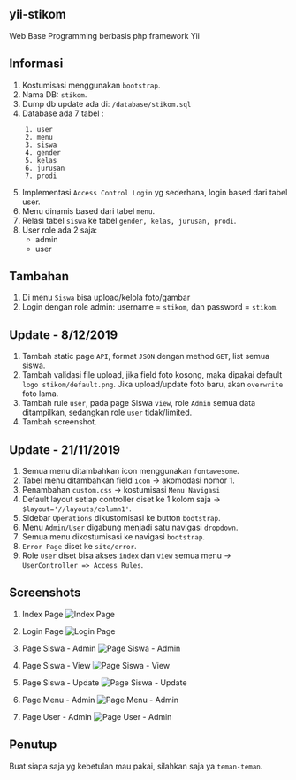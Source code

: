 ## yii-stikom
Web Base Programming berbasis php framework Yii

## Informasi
1. Kostumisasi menggunakan `bootstrap`.
2. Nama DB: `stikom`.
3. Dump db update ada di: `/database/stikom.sql`
4. Database ada 7 tabel :
```
    1. user
    2. menu
    3. siswa
    4. gender
    5. kelas
    6. jurusan
    7. prodi
```

5. Implementasi `Access Control Login` yg sederhana, login based dari tabel user.
6. Menu dinamis based dari tabel `menu`.
7. Relasi tabel `siswa` ke tabel `gender, kelas, jurusan, prodi`. 
8. User role ada 2 saja:
    * admin
    * user

## Tambahan
1. Di menu `Siswa` bisa upload/kelola foto/gambar
2. Login dengan role admin: username = `stikom`, dan password = `stikom`.

## Update - 8/12/2019
1. Tambah static page `API`, format `JSON` dengan method `GET`, list semua siswa.
2. Tambah validasi file upload, jika field foto kosong, maka dipakai default `logo stikom/default.png`. Jika upload/update foto baru, akan `overwrite` foto lama.
3. Tambah rule `user`, pada page Siswa `view`, role `Admin` semua data ditampilkan, sedangkan role `user` tidak/limited. 
4. Tambah screenshot.

## Update - 21/11/2019
1. Semua menu ditambahkan icon menggunakan `fontawesome`.
2. Tabel menu ditambahkan field `icon` -> akomodasi nomor 1.
3. Penambahan `custom.css` -> kostumisasi `Menu Navigasi`
4. Default layout setiap controller diset ke 1 kolom saja -> `$layout='//layouts/column1'`. 
5. Sidebar `Operations` dikustomisasi ke button `bootstrap`.
6. Menu `Admin/User` digabung menjadi satu navigasi `dropdown`.
7. Semua menu dikostumisasi ke navigasi `bootstrap`.
8. `Error Page` diset ke `site/error`.
9. Role `User` diset bisa akses `index` dan `view` semua menu -> `UserController => Access Rules`.

## Screenshots
1. Index Page
![Index Page](https://github.com/antoniusarie/yii-stikom/blob/master/screenshot/Yii-Index.png)

2. Login Page
![Login Page](https://github.com/antoniusarie/yii-stikom/blob/master/screenshot/Yii-Login.png)

3. Page Siswa - Admin
![Page Siswa - Admin](https://github.com/antoniusarie/yii-stikom/blob/master/screenshot/Yii-Siswa-Admin.png)

4. Page Siswa - View
![Page Siswa - View](https://github.com/antoniusarie/yii-stikom/blob/master/screenshot/Yii-Siswa-View.png)

5. Page Siswa - Update
![Page Siswa - Update](https://github.com/antoniusarie/yii-stikom/blob/master/screenshot/Yii-Siswa-Update.png)

6. Page Menu - Admin
![Page Menu - Admin](https://github.com/antoniusarie/yii-stikom/blob/master/screenshot/Yii-Menu-Admin.png)

7. Page User - Admin
![Page User - Admin](https://github.com/antoniusarie/yii-stikom/blob/master/screenshot/Yii-User-Admin.png)


## Penutup
Buat siapa saja yg kebetulan mau pakai, silahkan saja ya `teman-teman`.
